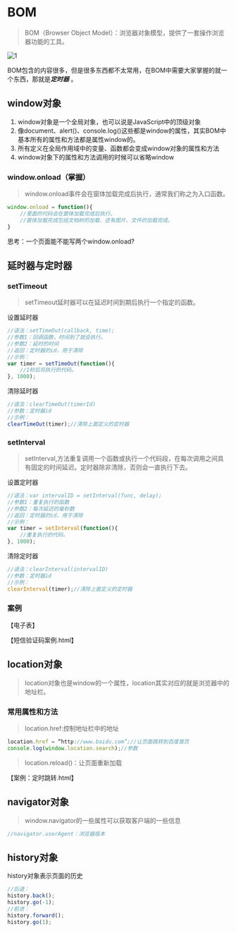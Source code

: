 # BOM

> BOM（Browser Object Model）：浏览器对象模型，提供了一套操作浏览器功能的工具。

 ![1](images\1.png)



BOM包含的内容很多，但是很多东西都不太常用，在BOM中需要大家掌握的就一个东西，那就是***定时器*** 。

## window对象

1. window对象是一个全局对象，也可以说是JavaScript中的顶级对象
2. 像document、alert()、console.log()这些都是window的属性，其实BOM中基本所有的属性和方法都是属性window的。
3. 所有定义在全局作用域中的变量、函数都会变成window对象的属性和方法
4. window对象下的属性和方法调用的时候可以省略window

### window.onload（掌握）

> window.onload事件会在窗体加载完成后执行，通常我们称之为入口函数。

```javascript
window.onload = function(){
	//里面的代码会在窗体加载完成后执行。
	//窗体加载完成包括文档树的加载、还有图片、文件的加载完成。
}
```

思考：一个页面能不能写两个window.onload?

## 延时器与定时器

### setTimeout

> setTimeout延时器可以在延迟时间到期后执行一个指定的函数。

设置延时器

```javascript
//语法：setTimeOut(callback, time);
//参数1：回调函数，时间到了就会执行。
//参数2：延时的时间
//返回：定时器的id，用于清除
//示例：
var timer = setTimeOut(function(){
	//1秒后将执行的代码。
}, 1000);
```

清除延时器

```javascript
//语法：clearTimeOut(timerId)
//参数：定时器id
//示例：
clearTimeOut(timer);//清除上面定义的定时器
```

### setInterval

> setInterval,方法重复调用一个函数或执行一个代码段，在每次调用之间具有固定的时间延迟。定时器除非清除，否则会一直执行下去。

设置定时器

```javascript
//语法：var intervalID = setInterval(func, delay);
//参数1：重复执行的函数
//参数2：每次延迟的毫秒数
//返回：定时器的id，用于清除
//示例：
var timer = setInterval(function(){
	//重复执行的代码。
}, 1000);
```

清除定时器

```javascript
//语法：clearInterval(intervalID)
//参数：定时器id
//示例：
clearInterval(timer);//清除上面定义的定时器
```

### 案例

【电子表】

【短信验证码案例.html】

## location对象

> location对象也是window的一个属性，location其实对应的就是浏览器中的地址栏。

### 常用属性和方法

> location.href:控制地址栏中的地址

```javascript
location.href = “http://www.baidu.com”;//让页面跳转到百度首页
console.log(window.location.search);//参数
```

> location.reload()：让页面重新加载

【案例：定时跳转.html】

## navigator对象

> window.navigator的一些属性可以获取客户端的一些信息

```javascript
//navigator.userAgent：浏览器版本
```

## history对象

history对象表示页面的历史

```javascript
//后退：
history.back();
history.go(-1);
//前进：
history.forward();
history.go(1);
```





